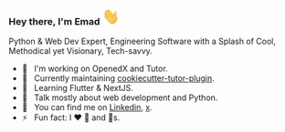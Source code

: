 ### Hey there, I'm Emad <img src="https://raw.githubusercontent.com/CodeWithEmad/codewithemad/main/icons/wave.gif" width="30px" height="30px">

Python & Web Dev Expert, Engineering Software with a Splash of Cool, Methodical yet Visionary, Tech-savvy.

- 🔭 &nbsp; I'm working on OpenedX and Tutor.
- 🔨 &nbsp; Currently maintaining [cookiecutter-tutor-plugin](https://github.com/overhangio/cookiecutter-tutor-plugin).
- 🌱 &nbsp; Learning Flutter & NextJS.
- 💬 &nbsp; Talk mostly about web development and Python.
- 🤙 &nbsp; You can find me on [Linkedin](https://linkedin.com/in/emadehsanrad), [x](https://x.com/codewithemad).
- ⚡ &nbsp; Fun fact: I :heart: 🎻 and 🐶s.
